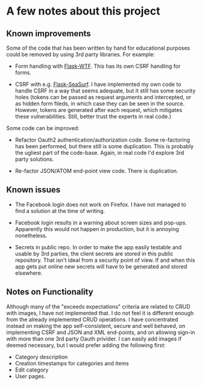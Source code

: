 # A few notes about this project

## Known improvements

Some of the code that has been written by hand for educational purposes could be removed
by using 3rd party libraries. For example:

* Form handling with [Flask-WTF](https://flask-wtf.readthedocs.org/en/latest/). This has
its own CSRF handling for forms.

* CSRF with e.g. [Flask-SeaSurf](https://flask-seasurf.readthedocs.org/en/latest/). I
have implemented my own code to handle CSRF in a way that seems adequate, but it still
has some security holes (tokens can be passed as request arguments and intercepted,
or as hidden form fileds, in which case they can be seen in the source. However, tokens
are generated after each request, which mitigates these vulnerabilities. Still, better
trust the experts in real code.)

Some code can be improved:

* Refactor Oauth2 authentication/authorization code. Some re-factoring has been
performed, but there still is some duplication. This is probably the ugliest part
of the code-base. Again, in real code I'd explore 3rd party solutions. 

* Re-factor JSON/ATOM end-point view code. There is duplication.

## Known issues

* The Facebook login does not work on Firefox. I have not managed to find a solution at
the time of writing.

* Facebook login results in a warning about screen sizes and pop-ups.
Apparently this would not happen in production, but it is annoying nonetheless.

* Secrets in public repo. In order to make the app easily testable and usable by 3rd
parties, the client secrets are stored in this public repository. That isn't ideal
from a security point of view. If and when this app gets put online new secrets will
have to be generated and stored elsewhere.

## Notes on Functionality

Although many of the "exceeds expectations" criteria are related to CRUD with images,
I have not implemented that. I do not feel it is different enough from the already
implemented CRUD operations. I have concentrated instead on making the app
self-consistent, secure and well behaved, on implementing CSRF and JSON and XML
end-points, and on allowing sign-in with more than one 3rd party Oauth privider. 
I can easily add images if deemed necessary, but I would prefer adding the
following first:

* Category description
* Creation timestamps for categories and items
* Edit category
* User pages.
